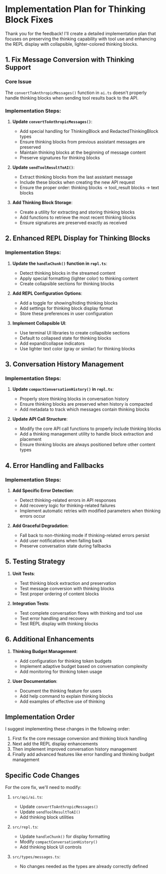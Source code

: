 # Implementation Plan for Thinking Block Fixes

Thank you for the feedback! I'll create a detailed implementation plan that focuses on preserving the thinking capability with tool use and enhancing the REPL display with collapsible, lighter-colored thinking blocks.

## 1. Fix Message Conversion with Thinking Support

### Core Issue

The `convertToAnthropicMessages()` function in `ai.ts` doesn't properly handle thinking blocks when sending tool results back to the API.

### Implementation Steps:

1. **Update `convertToAnthropicMessages()`**:

   - Add special handling for ThinkingBlock and RedactedThinkingBlock types
   - Ensure thinking blocks from previous assistant messages are preserved
   - Maintain thinking blocks at the beginning of message content
   - Preserve signatures for thinking blocks

2. **Update `sendToolResultToAI()`**:

   - Extract thinking blocks from the last assistant message
   - Include these blocks when creating the new API request
   - Ensure the proper order: thinking blocks → tool_result blocks → text blocks

3. **Add Thinking Block Storage**:
   - Create a utility for extracting and storing thinking blocks
   - Add functions to retrieve the most recent thinking blocks
   - Ensure signatures are preserved exactly as received

## 2. Enhanced REPL Display for Thinking Blocks

### Implementation Steps:

1. **Update the `handleChunk()` function in `repl.ts`**:

   - Detect thinking blocks in the streamed content
   - Apply special formatting (lighter color) to thinking content
   - Create collapsible sections for thinking blocks

2. **Add REPL Configuration Options**:

   - Add a toggle for showing/hiding thinking blocks
   - Add settings for thinking block display format
   - Store these preferences in user configuration

3. **Implement Collapsible UI**:
   - Use terminal UI libraries to create collapsible sections
   - Default to collapsed state for thinking blocks
   - Add expand/collapse indicators
   - Use lighter text color (gray or similar) for thinking blocks

## 3. Conversation History Management

### Implementation Steps:

1. **Update `compactConversationHistory()` in `repl.ts`**:

   - Properly store thinking blocks in conversation history
   - Ensure thinking blocks are preserved when history is compacted
   - Add metadata to track which messages contain thinking blocks

2. **Update API Call Structure**:
   - Modify the core API call functions to properly include thinking blocks
   - Add a thinking management utility to handle block extraction and placement
   - Ensure thinking blocks are always positioned before other content types

## 4. Error Handling and Fallbacks

### Implementation Steps:

1. **Add Specific Error Detection**:

   - Detect thinking-related errors in API responses
   - Add recovery logic for thinking-related failures
   - Implement automatic retries with modified parameters when thinking errors occur

2. **Add Graceful Degradation**:
   - Fall back to non-thinking mode if thinking-related errors persist
   - Add user notifications when falling back
   - Preserve conversation state during fallbacks

## 5. Testing Strategy

1. **Unit Tests**:

   - Test thinking block extraction and preservation
   - Test message conversion with thinking blocks
   - Test proper ordering of content blocks

2. **Integration Tests**:
   - Test complete conversation flows with thinking and tool use
   - Test error handling and recovery
   - Test REPL display with thinking blocks

## 6. Additional Enhancements

1. **Thinking Budget Management**:

   - Add configuration for thinking token budgets
   - Implement adaptive budget based on conversation complexity
   - Add monitoring for thinking token usage

2. **User Documentation**:
   - Document the thinking feature for users
   - Add help command to explain thinking blocks
   - Add examples of effective use of thinking

## Implementation Order

I suggest implementing these changes in the following order:

1. First fix the core message conversion and thinking block handling
2. Next add the REPL display enhancements
3. Then implement improved conversation history management
4. Finally add advanced features like error handling and thinking budget management

## Specific Code Changes

For the core fix, we'll need to modify:

1. `src/api/ai.ts`:

   - Update `convertToAnthropicMessages()`
   - Update `sendToolResultToAI()`
   - Add thinking block utilities

2. `src/repl.ts`:

   - Update `handleChunk()` for display formatting
   - Modify `compactConversationHistory()`
   - Add thinking block UI controls

3. `src/types/messages.ts`:
   - No changes needed as the types are already correctly defined
